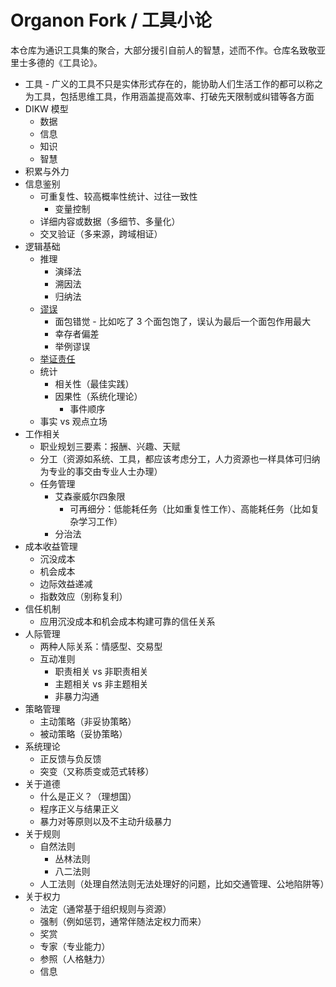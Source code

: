 # Organon Fork / 工具小论
本仓库为通识工具集的聚合，大部分援引自前人的智慧，述而不作。仓库名致敬亚里士多德的《工具论》。  

* 工具 - 广义的工具不只是实体形式存在的，能协助人们生活工作的都可以称之为工具，包括思维工具，作用涵盖提高效率、打破先天限制或纠错等各方面
* DIKW 模型
  * 数据
  * 信息
  * 知识
  * 智慧
* 积累与外力
* 信息鉴别
  * 可重复性、较高概率性统计、过往一致性
    * 变量控制
  * 详细内容或数据（多细节、多量化）
  * 交叉验证（多来源，跨域相证）
* 逻辑基础
  * 推理
    * 演绎法
    * 溯因法
    * 归纳法
  * [谬误](https://zh.wikipedia.org/zh-hans/%E8%AC%AC%E8%AA%A4%E5%88%97%E8%A1%A8)
    * 面包错觉 - 比如吃了 3 个面包饱了，误认为最后一个面包作用最大
    * 幸存者偏差
    * 举例谬误
  * [举证责任](https://zh.wikipedia.org/zh-hans/%E8%88%89%E8%AD%89%E8%B2%AC%E4%BB%BB_(%E5%93%B2%E5%AD%B8))
  * 统计
    * 相关性（最佳实践）
    * 因果性（系统化理论）
      * 事件顺序
  * 事实 vs 观点立场
* 工作相关
  * 职业规划三要素：报酬、兴趣、天赋
  * 分工（资源如系统、工具，都应该考虑分工，人力资源也一样具体可归纳为专业的事交由专业人士办理）
  * 任务管理
    * 艾森豪威尔四象限
      * 可再细分：低能耗任务（比如重复性工作）、高能耗任务（比如复杂学习工作）
    * 分治法
* 成本收益管理
  * 沉没成本
  * 机会成本
  * 边际效益递减
  * 指数效应（别称复利）
* 信任机制
  * 应用沉没成本和机会成本构建可靠的信任关系
* 人际管理
  * 两种人际关系：情感型、交易型
  * 互动准则
    * 职责相关 vs 非职责相关
    * 主题相关 vs 非主题相关
    * 非暴力沟通
* 策略管理
  * 主动策略（非妥协策略）
  * 被动策略（妥协策略）
* 系统理论
  * 正反馈与负反馈
  * 突变（又称质变或范式转移）
* 关于道德
  * 什么是正义？（理想国）
  * 程序正义与结果正义
  * 暴力对等原则以及不主动升级暴力
* 关于规则
  * 自然法则
    * 丛林法则
    * 八二法则
  * 人工法则（处理自然法则无法处理好的问题，比如交通管理、公地陷阱等）
* 关于权力
  * 法定（通常基于组织规则与资源）
  * 强制（例如惩罚，通常伴随法定权力而来）
  * 奖赏
  * 专家（专业能力）
  * 参照（人格魅力）
  * 信息
